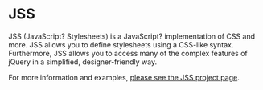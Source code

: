 JSS
===

JSS (JavaScript? Stylesheets) is a JavaScript? implementation of CSS and more. JSS allows you to define stylesheets using a CSS-like syntax. Furthermore, JSS allows you to access many of the complex features of jQuery in a simplified, designer-friendly way.

For more information and examples, [please see the JSS project page](http://cdmckay.org/blog/projects/jss/).
